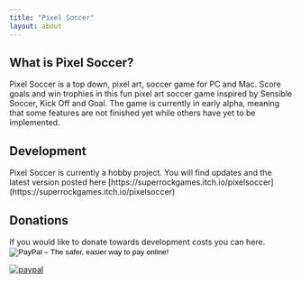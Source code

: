 ```yaml
---
title: "Pixel Soccer"
layout: about
---
```

<h2>What is Pixel Soccer?</h2>

Pixel Soccer is a top down, pixel art, soccer game for PC and Mac. Score goals and win trophies in this fun pixel art soccer game inspired by Sensible Soccer, Kick Off and Goal. The game is currently in early alpha, meaning that some features are not finished yet while others have yet to be implemented. 

<h2>Development</h2>
Pixel Soccer is currently a hobby project. You will find updates and the latest version posted here 
[https://superrockgames.itch.io/pixelsoccer](https://superrockgames.itch.io/pixelsoccer)

<h2>Donations</h2>
If you would like to donate towards development costs you can here. 

<form action="https://www.paypal.com/cgi-bin/webscr" method="post" target="_top">
<input type="hidden" name="cmd" value="_s-xclick">
<input type="hidden" name="hosted_button_id" value="GYU2AZWBW27SG">
<input type="image" src="https://www.paypalobjects.com/en_GB/i/btn/btn_donate_LG.gif" border="0" name="submit" alt="PayPal – The safer, easier way to pay online!">
<img alt="" border="0" src="https://www.paypalobjects.com/en_GB/i/scr/pixel.gif" width="1" height="1">
</form>

[![paypal](https://www.paypalobjects.com/en_GB/i/scr/pixel.gif)](https://www.paypal.com/cgi-bin/webscr?cmd=_s-xclick&hosted_button_id=GYU2AZWBW27SG)

